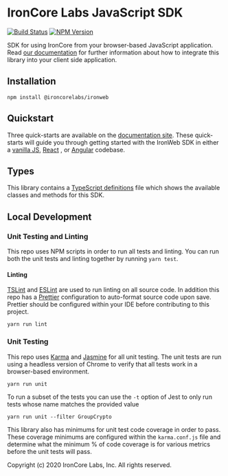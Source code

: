# IronCore Labs JavaScript SDK

[![Build Status](https://travis-ci.org/IronCoreLabs/ironweb.svg?branch=master)](https://travis-ci.org/IronCoreLabs/ironweb)
[![NPM Version](https://badge.fury.io/js/%40ironcorelabs%2Fironweb.svg)](https://www.npmjs.com/package/@ironcorelabs/ironweb)

SDK for using IronCore from your browser-based JavaScript application. Read [our documentation](https://docs.ironcorelabs.com) for further information about how to integrate this library into your client side application.

## Installation

`npm install @ironcorelabs/ironweb`

## Quickstart

Three quick-starts are available on the [documentation site](https://ironcorelabs.com/docs). These quick-starts will guide you through getting started with the IronWeb SDK in either a [vanilla JS](https://ironcorelabs.com/docs/getting-started/vanilla-javascript), [React](https://github.com/IronCoreLabs/getting-started-react) , or [Angular](https://ironcorelabs.com/docs/getting-started/angular) codebase.

## Types

This library contains a [TypeScript definitions](ironweb.d.ts) file which shows the available classes and methods for this SDK.

## Local Development

### Unit Testing and Linting

This repo uses NPM scripts in order to run all tests and linting. You can run both the unit tests and linting together by running `yarn test`.

#### Linting

[TSLint](https://palantir.github.io/tslint/) and [ESLint](https://eslint.org/) are used to run linting on all source code. In addition this repo has a [Prettier](https://prettier.io) configuration to auto-format source code upon save. Prettier should be configured within your IDE before contributing to this project.

`yarn run lint`

### Unit Testing

This repo uses [Karma](https://karma-runner.github.io/latest/index.html) and [Jasmine](https://jasmine.github.io/) for all unit testing. The unit tests are run using a headless version of Chrome to verify that all tests work in a browser-based environment.

`yarn run unit`

To run a subset of the tests you can use the `-t` option of Jest to only run tests whose name matches the provided value

`yarn run unit --filter GroupCrypto`

This library also has minimums for unit test code coverage in order to pass. These coverage minimums are configured within the `karma.conf.js` file and determine what the minimum % of code coverage is for various metrics before the unit tests will pass.

Copyright (c) 2020 IronCore Labs, Inc.
All rights reserved.
